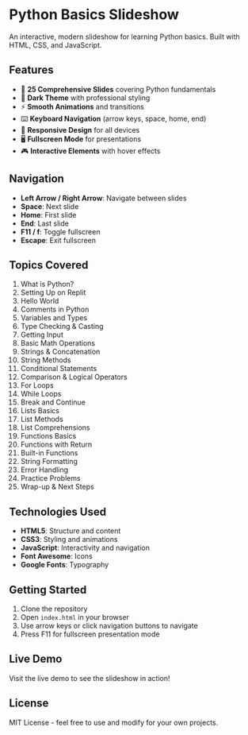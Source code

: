 # Python Basics Slideshow

An interactive, modern slideshow for learning Python basics. Built with HTML, CSS, and JavaScript.

## Features

- 🎯 **25 Comprehensive Slides** covering Python fundamentals
- 🎨 **Dark Theme** with professional styling
- ⚡ **Smooth Animations** and transitions
- ⌨️ **Keyboard Navigation** (arrow keys, space, home, end)
- 📱 **Responsive Design** for all devices
- 🖥️ **Fullscreen Mode** for presentations
- 🎮 **Interactive Elements** with hover effects

## Navigation

- **Left Arrow / Right Arrow**: Navigate between slides
- **Space**: Next slide
- **Home**: First slide
- **End**: Last slide
- **F11 / f**: Toggle fullscreen
- **Escape**: Exit fullscreen

## Topics Covered

1. What is Python?
2. Setting Up on Replit
3. Hello World
4. Comments in Python
5. Variables and Types
6. Type Checking & Casting
7. Getting Input
8. Basic Math Operations
9. Strings & Concatenation
10. String Methods
11. Conditional Statements
12. Comparison & Logical Operators
13. For Loops
14. While Loops
15. Break and Continue
16. Lists Basics
17. List Methods
18. List Comprehensions
19. Functions Basics
20. Functions with Return
21. Built-in Functions
22. String Formatting
23. Error Handling
24. Practice Problems
25. Wrap-up & Next Steps

## Technologies Used

- **HTML5**: Structure and content
- **CSS3**: Styling and animations
- **JavaScript**: Interactivity and navigation
- **Font Awesome**: Icons
- **Google Fonts**: Typography

## Getting Started

1. Clone the repository
2. Open `index.html` in your browser
3. Use arrow keys or click navigation buttons to navigate
4. Press F11 for fullscreen presentation mode

## Live Demo

Visit the live demo to see the slideshow in action!

## License

MIT License - feel free to use and modify for your own projects. 